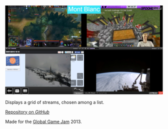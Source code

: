 ![Screenshot](rollstreams.jpg "fullwidth")

Displays a grid of streams, chosen among a list.

[Repository on *GitHub*](https://github.com/KoltesDigital/Rollstreams "button")

Made for the [Global Game Jam](http://www.globalgamejam.com) 2013.
